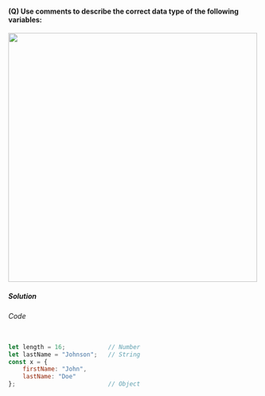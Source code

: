 #### (Q) Use comments to describe the correct data type of the following variables:

<img src="https://github.com/gurjeetsinghvirdee/W3Schools-Frontend-Development-Exercises/assets/73753957/1c057503-6cf4-411c-aa7e-43180e5e2d32" width="500">

<h5>Solution</h5>

###### Code

```JavaScript

let length = 16;            // Number
let lastName = "Johnson";   // String
const x = {
    firstName: "John",
    lastName: "Doe"
};                          // Object

```
